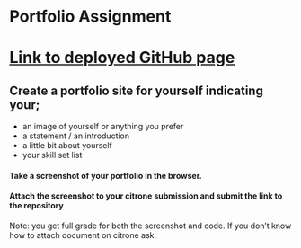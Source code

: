 # Portfolio Assignment
# [Link to deployed GitHub page](https://perpy-del.github.io/Stutern_SWE/Module_Four/Portfolio/)

## Create a portfolio site for yourself indicating your;

- an image of yourself or anything you prefer
- a statement / an introduction
- a little bit about yourself
- your skill set list

#### Take a screenshot of your portfolio in the browser.
#### Attach the screenshot to your citrone submission and submit the link to the repository
Note: you get full grade for both the screenshot and code. If you don’t know how to attach document on citrone ask.

